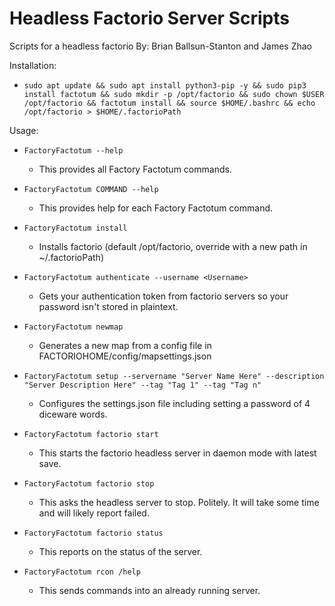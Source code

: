 # Headless Factorio Server Scripts
Scripts for a headless factorio
By: Brian Ballsun-Stanton and James Zhao


Installation:

* ```sudo apt update && sudo apt install python3-pip -y && sudo pip3 install factotum && sudo mkdir -p /opt/factorio && sudo chown $USER /opt/factorio && factotum install && source $HOME/.bashrc && echo /opt/factorio > $HOME/.factorioPath```	

Usage:

* `FactoryFactotum --help`
   * This provides all Factory Factotum commands.
* `FactoryFactotum COMMAND --help`
   * This provides help for each Factory Factotum command.


* `FactoryFactotum install`
	* Installs factorio (default /opt/factorio, override with a new path in ~/.factorioPath)
* `FactoryFactotum authenticate --username <Username>`
	* Gets your authentication token from factorio servers so your password isn't stored in plaintext.
* `FactoryFactotum newmap`
	* Generates a new map from a config file in FACTORIOHOME/config/mapsettings.json
* `FactoryFactotum setup --servername "Server Name Here" --description "Server Description Here" --tag "Tag 1" --tag "Tag n"`
	* Configures the settings.json file including setting a password of 4 diceware words.
* `FactoryFactotum factorio start`
   * This starts the factorio headless server in daemon mode with latest save.
* `FactoryFactotum factorio stop`
   * This asks the headless server to stop. Politely. It will take some time and will likely report failed.
* `FactoryFactotum factorio status`
   * This reports on the status of the server.      
* `FactoryFactotum rcon /help`
   * This sends commands into an already running server.         



